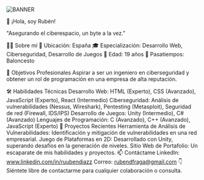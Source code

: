 ![BANNER](https://github.com/rubendiazzz/rubendiazzz/assets/89214621/83138cde-a69d-4cd9-a863-0727157407fc)


👋 ¡Hola, soy Rubén!

"Asegurando el ciberespacio, un byte a la vez."

👨‍💻 Sobre mí
📍 Ubicación: España
🎓 Especialización: Desarrollo Web, Ciberseguridad, Desarrollo de Juegos
🎂 Edad: 19 años
🏀 Pasatiempos: Baloncesto

🎯 Objetivos Profesionales
Aspirar a ser un ingeniero en ciberseguridad y obtener un rol de programación en una empresa de alta reputación.

🛠 Habilidades Técnicas
Desarrollo Web: HTML (Experto), CSS (Avanzado), JavaScript (Experto), React (Intermedio)
Ciberseguridad: Análisis de vulnerabilidades (Nessus, Wireshark), Pentesting (Metasploit), Seguridad de red (Firewall, IDS/IPS)
Desarrollo de Juegos: Unity (Intermedio), C# (Avanzado)
Lenguajes de Programación: C (Avanzado), C++ (Avanzado), JavaScript (Experto)
📖 Proyectos Recientes
Herramienta de Análisis de Vulnerabilidades: Identificación y mitigación de vulnerabilidades en una red empresarial.
Juego de Plataformas en 2D: Desarrollado con Unity, superando desafíos en la generación de niveles.
Sitio Web de Portafolio: Un escaparate de mis habilidades y proyectos.
📫 Contáctame
LinkedIn: www.linkedin.com/in/ruubendiazz
Correo: rubendfraga@gmail.com
👇 Siéntete libre de contactarme para cualquier colaboración o consulta.
